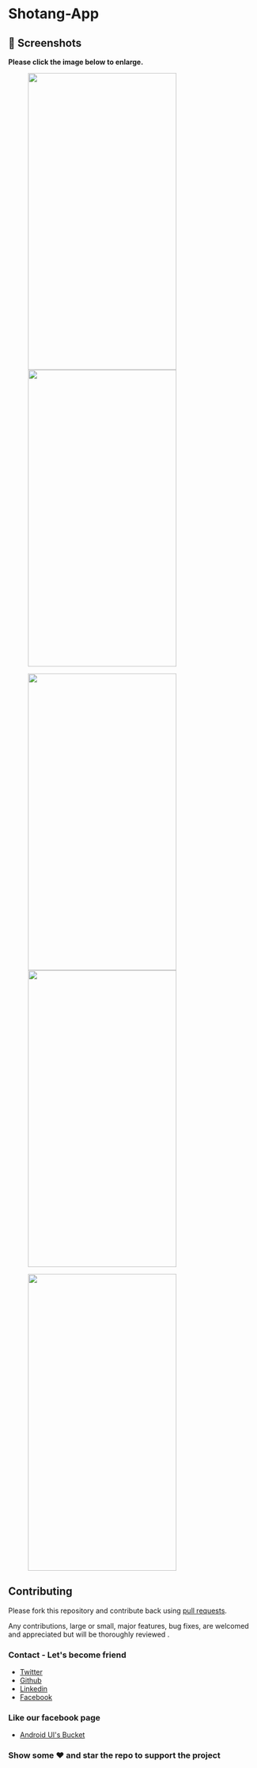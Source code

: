 # Shotang-App

## 📸 Screenshots

**Please click the image below to enlarge.**

<img src="https://github.com/Shashank02051997/Shotang-App/blob/master/Screenshot/Screenshot_20181014-155532.png" height="600" width="300" hspace="40"><img src="https://github.com/Shashank02051997/Shotang-App/blob/master/Screenshot/Screenshot_20181014-155539.png" height="600" width="300" hspace="40">

<img src="https://github.com/Shashank02051997/Shotang-App/blob/master/Screenshot/Screenshot_20181014-155545.png" height="600" width="300" hspace="40"><img src="https://github.com/Shashank02051997/Shotang-App/blob/master/Screenshot/Screenshot_20181014-155551.png" height="600" width="300" hspace="40">

<img src="https://github.com/Shashank02051997/Shotang-App/blob/master/Screenshot/Screenshot_20181014-155600.png" height="600" width="300" hspace="40">

## Contributing

Please fork this repository and contribute back using
[pull requests](https://github.com/Shashank02051997/Shotang-App/pulls).

Any contributions, large or small, major features, bug fixes, are welcomed and appreciated
but will be thoroughly reviewed .

### Contact - Let's become friend
- [Twitter](https://twitter.com/shashank020597)
- [Github](https://github.com/Shashank02051997)
- [Linkedin](https://www.linkedin.com/in/shashank-singhal-a87729b5/)
- [Facebook](https://www.facebook.com/shashanksinghal02)

### Like our facebook page
- [Android UI's Bucket](https://www.facebook.com/androiduisbucket)

### Show some :heart: and star the repo to support the project
